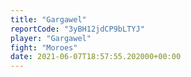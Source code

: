 ```yaml
---
title: "Gargawel"
reportCode: "3yBH12jdCP9bLTYJ"
player: "Gargawel"
fight: "Moroes"
date: 2021-06-07T18:57:55.202000+00:00
---
```

